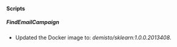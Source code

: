 
#### Scripts

##### FindEmailCampaign

- Updated the Docker image to: *demisto/sklearn:1.0.0.2013408*.

